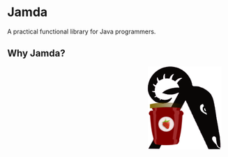 Jamda
=============

A practical functional library for Java programmers.

Why Jamda?
----------

<img src="https://raw.githubusercontent.com/haskellcamargo/jamda/master/jamda.png" 
     width="170" height="190" align="right" hspace="12" />
